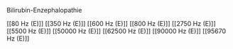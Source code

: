 

Bilirubin-Enzephalopathie

[[80 Hz (E)]]
[[350 Hz (E)]]
[[600 Hz (E)]]
[[800 Hz (E)]]
[[2750 Hz (E)]]
[[5500 Hz (E)]]
[[50000 Hz (E)]]
[[62500 Hz (E)]]
[[90000 Hz (E)]]
[[95670 Hz (E)]]